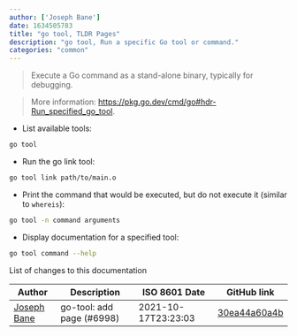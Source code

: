 ```yaml
---
author: ['Joseph Bane']
date: 1634505783
title: "go tool, TLDR Pages"
description: "go tool, Run a specific Go tool or command."
categories: "common"
---
```

> Execute a Go command as a stand-alone binary, typically for debugging.

> More information: <https://pkg.go.dev/cmd/go#hdr-Run_specified_go_tool>.

- List available tools:

```bash
go tool
```

- Run the go link tool:

```bash
go tool link path/to/main.o
```

- Print the command that would be executed, but do not execute it (similar to `whereis`):

```bash
go tool -n command arguments
```

- Display documentation for a specified tool:

```bash
go tool command --help
```
List of changes to this documentation


Author | Description | ISO 8601 Date | GitHub link
------|-----|-----|-----
[Joseph Bane](mailto:havocbane@users.noreply.github.com) | go-tool: add page (#6998) | 2021-10-17T23:23:03 | [30ea44a60a4b](https://github.com/tldr-pages/tldr/commit/30ea44a60a4bb4d3272aa3a1ce81e1556602dd2c)

